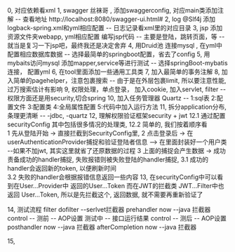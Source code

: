 0, 对应依赖看xml
1, swagger 丝袜哥 , 添加swaggerconfig, 对应main类添加注解    -- 查看地址 http://localhost:8080/swagger-ui.html#
2, log  @Slf4j  添加logback-spring.xml和yml相应配置        -- 日志记录看xml里的对应目录
3, jsp  添加资源文件夹webapp, yml相应配置 编写jsp代码        -- 主要是登陆，跳转页面，等  -- 就当是复习一下jsp吧，最终我还是决定舍弃
4, 用Druid池 连接mysql , 在yml中配置相应数据库数据           -- 选择最简单的springboot配置，省去了config
5, 用mybaits访问mysql  添加mapper,service等进行测试         -- 选择springBoot-mybatis连接， 配置yml
6, 在tool里面添加一些通用工具类
7, 加入最简单的事务注解
8, 加入简单的pagehelper，注意包裹搜索                     -- 由于是在外层包裹limit, 所以要注意性能, 过万搜索估计有影响
9, 权限处理，单点登录， 加入cookie, 加入servlet, filter   -- 权限方面还是用security,切合spring
10, 加入任务管理器 Quartz                                -- 1:sql表  2:配置文件  3:配置类  4:全局属性配置  5:代码中加入运行方法
11, 拆分application分布, 条理更清晰                      --  -jdbc, -quartz
12, 理解权限验证框架security + jwt 
	12.1  通过配置securityConfig  其中包括很多情况的处理类, 
	12.2 简单的, 我们按着顺序看   
		1 先从登陆开始 -> 直接拦截到SecurityConfig里, 
		2 点击登录后 -> 在userAuthenticationProvider捕捉和验证登陆者信息 --> 在里面封装好一个用户类  --如果不加jwt, 其实这里就省了还原数据的过程
		3 上面的捕捉会产生数据 -> 成功责备成功的handler捕捉, 失败报错则被失败登陆的handler捕捉, 
		  3.1 成功的handler会返回新的token, 以便刷新时间  
		  3.2 失败的handler会根据报错信息返回一些内容
13, 在securityConfig中可以看到在User...Provider中 返回的User...Token
	而在JWT的拦截类 JWT...Filter中也返回 User...Token, 所以是先拦截这个, 返回数据, 就不需要再重新验证了



14, 测试流程
filter dofilter  --serlvet拦截器
prehandler  now  --java 拦截器
control -- 测前   -- AOP设置
测试中			-- 接口运行结果
control -- 测后   -- AOP设置
posthandler  now  --java 拦截器
afterCompletion  now  --java 拦截器

15,
